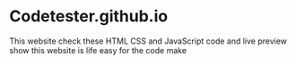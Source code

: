 # Codetester.github.io
This website check these HTML CSS and JavaScript code and live preview show this website is life easy for the code make
